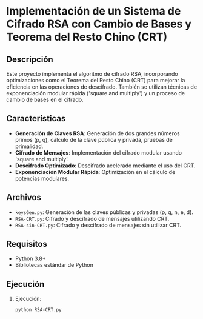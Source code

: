 # Implementación de un Sistema de Cifrado RSA con Cambio de Bases y Teorema del Resto Chino (CRT)

## Descripción

Este proyecto implementa el algoritmo de cifrado RSA, incorporando optimizaciones como el Teorema del Resto Chino (CRT) para mejorar la eficiencia en las operaciones de descifrado. También se utilizan técnicas de exponenciación modular rápida ('square and multiply') y un proceso de cambio de bases en el cifrado.

## Características

- **Generación de Claves RSA**: Generación de dos grandes números primos (p, q), cálculo de la clave pública y privada, pruebas de primalidad.
- **Cifrado de Mensajes**: Implementación del cifrado modular usando 'square and multiply'.
- **Descifrado Optimizado**: Descifrado acelerado mediante el uso del CRT.
- **Exponenciación Modular Rápida**: Optimización en el cálculo de potencias modulares.

## Archivos

- `keysGen.py`: Generación de las claves públicas y privadas (p, q, n, e, d).
- `RSA-CRT.py`: Cifrado y descifrado de mensajes utilizando CRT.
- `RSA-sin-CRT.py`: Cifrado y descifrado de mensajes sin utilizar CRT.

## Requisitos

- Python 3.8+
- Bibliotecas estándar de Python

## Ejecución

1. Ejecución:

   ```bash
   python RSA-CRT.py
